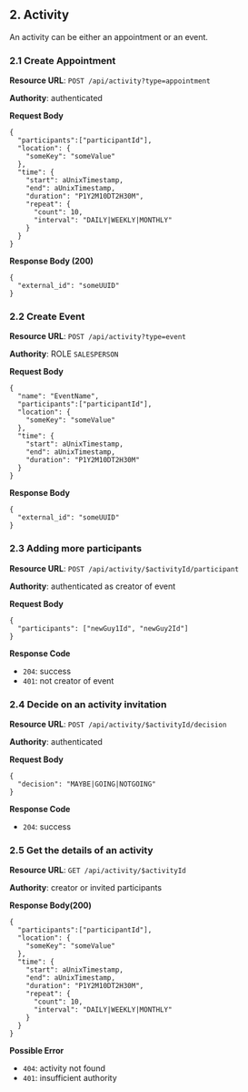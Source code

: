 ## 2. Activity

An activity can be either an appointment or an event.

### 2.1 Create Appointment

**Resource URL**: `POST /api/activity?type=appointment`

**Authority**: authenticated

**Request Body**

    {
      "participants":["participantId"],
      "location": {
        "someKey": "someValue"
      },
      "time": {
        "start": aUnixTimestamp,
        "end": aUnixTimestamp,
        "duration": "P1Y2M10DT2H30M",
        "repeat": {
          "count": 10,
          "interval": "DAILY|WEEKLY|MONTHLY"
        }
      }
    }

**Response Body (200)**

    {
      "external_id": "someUUID"
    }

### 2.2 Create Event

**Resource URL**: `POST /api/activity?type=event`

**Authority**: ROLE `SALESPERSON`

**Request Body**

    {
      "name": "EventName",
      "participants":["participantId"],
      "location": {
        "someKey": "someValue"
      },
      "time": {
        "start": aUnixTimestamp,
        "end": aUnixTimestamp,
        "duration": "P1Y2M10DT2H30M"
      }
    }

**Response Body**

    {
      "external_id": "someUUID"
    }

### 2.3 Adding more participants

**Resource URL**: `POST /api/activity/$activityId/participant`

**Authority**: authenticated as creator of event

**Request Body**

    {
      "participants": ["newGuy1Id", "newGuy2Id"]
    }

**Response Code**

- `204`: success
- `401`: not creator of event

### 2.4 Decide on an activity invitation

**Resource URL**: `POST /api/activity/$activityId/decision`

**Authority**: authenticated

**Request Body**

    {
      "decision": "MAYBE|GOING|NOTGOING"
    }

**Response Code**

- `204`: success

### 2.5 Get the details of an activity

**Resource URL**: `GET /api/activity/$activityId`

**Authority**: creator or invited participants

**Response Body(200)**

    {
      "participants":["participantId"],
      "location": {
        "someKey": "someValue"
      },
      "time": {
        "start": aUnixTimestamp,
        "end": aUnixTimestamp,
        "duration": "P1Y2M10DT2H30M",
        "repeat": {
          "count": 10,
          "interval": "DAILY|WEEKLY|MONTHLY"
        }
      }
    }

**Possible Error**

- `404`: activity not found
- `401`: insufficient authority
